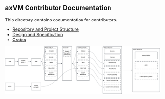 ## axVM Contributor Documentation

This directory contains documentation for contributors.

- [Repository and Project Structure](./repo)
- [Design and Specification](./specs)
- [Crates](./crates)

![](../assets/modularity.svg)

